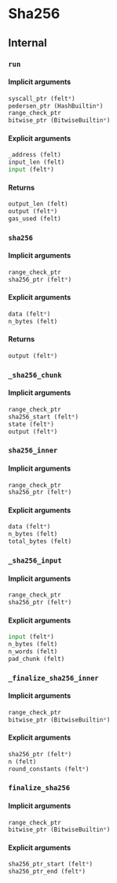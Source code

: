 



# Sha256

## Internal

### `run`
  

#### Implicit arguments
  
```python  
syscall_ptr (felt*)  
pedersen_ptr (HashBuiltin*)  
range_check_ptr  
bitwise_ptr (BitwiseBuiltin*)  
```
#### Explicit arguments
  
```python  
_address (felt)  
input_len (felt)  
input (felt*)  
```
#### Returns
  
```python  
output_len (felt)  
output (felt*)  
gas_used (felt)  
```
### `sha256`
  

#### Implicit arguments
  
```python  
range_check_ptr  
sha256_ptr (felt*)  
```
#### Explicit arguments
  
```python  
data (felt*)  
n_bytes (felt)  
```
#### Returns
  
```python  
output (felt*)  
```
### `_sha256_chunk`
  

#### Implicit arguments
  
```python  
range_check_ptr  
sha256_start (felt*)  
state (felt*)  
output (felt*)  
```
### `sha256_inner`
  

#### Implicit arguments
  
```python  
range_check_ptr  
sha256_ptr (felt*)  
```
#### Explicit arguments
  
```python  
data (felt*)  
n_bytes (felt)  
total_bytes (felt)  
```
### `_sha256_input`
  

#### Implicit arguments
  
```python  
range_check_ptr  
sha256_ptr (felt*)  
```
#### Explicit arguments
  
```python  
input (felt*)  
n_bytes (felt)  
n_words (felt)  
pad_chunk (felt)  
```
### `_finalize_sha256_inner`
  

#### Implicit arguments
  
```python  
range_check_ptr  
bitwise_ptr (BitwiseBuiltin*)  
```
#### Explicit arguments
  
```python  
sha256_ptr (felt*)  
n (felt)  
round_constants (felt*)  
```
### `finalize_sha256`
  

#### Implicit arguments
  
```python  
range_check_ptr  
bitwise_ptr (BitwiseBuiltin*)  
```
#### Explicit arguments
  
```python  
sha256_ptr_start (felt*)  
sha256_ptr_end (felt*)  
```